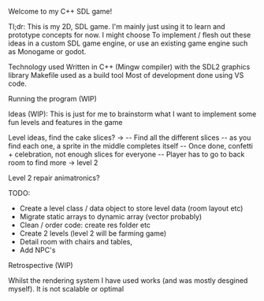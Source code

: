 Welcome to my C++ SDL game!

Tl;dr: This is my 2D, SDL game. I'm mainly just using it to learn and prototype concepts for now. I might choose
To implement / flesh out these ideas in a custom SDL game engine, or use an existing game engine such as Monogame or godot.

Technology used
Written in C++ (Mingw compiler) with the SDL2 graphics library
Makefile used as a build tool
Most of development done using VS code.

Running the program (WIP)

Ideas (WIP): This is just for me to brainstorm what I want to implement some fun levels and features in the game

Level ideas, find the cake slices? -> 
-- Find all the different slices
-- as you find each one, a sprite in the middle completes itself
-- Once done, confetti + celebration, not enough slices for everyone
-- Player has to go to back room to find more -> level 2

Level 2 repair animatronics?

TODO:
* Create a level class / data object to store level data (room layout etc)
* Migrate static arrays to dynamic array (vector probably)
* Clean / order code: create res folder etc
* Create 2 levels (level 2 will be farming game)
* Detail room with chairs and tables,
* Add NPC's

Retrospective (WIP)

Whilst the rendering system I have used works (and was mostly desgined myself). It is not scalable or optimal
